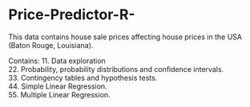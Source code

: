 # Price-Predictor-R-

This data  contains house sale prices affecting house prices in the USA (Baton Rouge, Louisiana).

Contains:
11.	Data exploration  <br>
22.	Probability, probability distributions and confidence intervals. <br>
33.	Contingency tables and hypothesis tests. <br>
44.	Simple Linear Regression. <br>
55. Multiple Linear Regression. <br>
